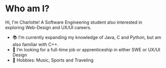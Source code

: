 # Who am I?
Hi, I'm Charlotte! A Software Engineering student also interested in exploring Web-Design and UX/UI careers.

- 📚 I’m currently expanding my knowledge of Java, C and Python, but am also familiar with C++.
- 🤔 I’m looking for a full-time job or apprenticeship in either SWE or UX/UI Design
- 📌 Hobbies: Music, Sports and Traveling
